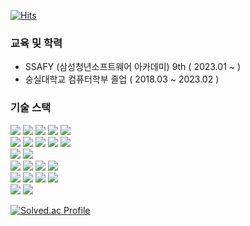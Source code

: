 
[![Hits](https://hits.seeyoufarm.com/api/count/incr/badge.svg?url=https%3A%2F%2Fgithub.com%2Fyerimstar&count_bg=%2379C83D&title_bg=%23555555&icon=&icon_color=%23E7E7E7&title=hits&edge_flat=false)](https://hits.seeyoufarm.com)

<h3> 교육 및 학력</h3>
<ul>
<li>SSAFY (삼성청년소프트웨어 아카데미) 9th ( 2023.01 ~ )</li>
<li>숭실대학교 컴퓨터학부 졸업 ( 2018.03 ~ 2023.02 )</li>
</ul>

<h3>기술 스택</h3>
<p align="left">
<img src="https://img.shields.io/badge/Java-007396?style=flat-square&logo=Java&logoColor=white"/>
<img src="https://img.shields.io/badge/Python-3766AB?style=flat-square&logo=Python&logoColor=white"/>
<img src="https://img.shields.io/badge/C-A8B9CC?style=flat-square&logo=C&logoColor=white"/>
<img src="https://img.shields.io/badge/VBA-A8B9CC?style=flat-square&logo=VBA&logoColor=white"/>
  <img src="https://img.shields.io/badge/Javascript-F7DF1E?style=flat-square&logo=javascript&logoColor=black"/>
<br>
<img src="https://img.shields.io/badge/Spring-6DB33F?style=flat-square&logo=Spring&logoColor=white"/>
<img src="https://img.shields.io/badge/SpringBoot-6DB33F?style=flat-square&logo=SpringBoot&logoColor=white"/> 
<img src="https://img.shields.io/badge/JPA-8A8A8A?style=flat-square&logo=JPA&logoColor=white"/>
<img src="https://img.shields.io/badge/MyBatis-8A8A8A?style=flat-square&logo=mybatis&logoColor=white"/>
<img src="https://img.shields.io/badge/MySQL-4479A1?style=flat-square&logo=mysql&logoColor=white"/>
<br>
<img src="https://img.shields.io/badge/Thymeleaf-005F0F?style=flat-square&logo=Thymeleaf&logoColor=white"/>
<img src="https://img.shields.io/badge/Vue.js-4FC08D?style=flat-square&logo=vuedotjs&logoColor=white"/>
<br>
<img src="https://img.shields.io/badge/scikitlearn-F7931E?style=flat-square&logo=scikitlearn&logoColor=white"/>
<img src="https://img.shields.io/badge/pandas-150458?style=flat-square&logo=pandas&logoColor=white"/>
<img src="https://img.shields.io/badge/numpy-013243?style=flat-square&logo=numpy&logoColor=white"/>
<img src="https://img.shields.io/badge/opencv-5C3EE8?style=flat-square&logo=opencv&logoColor=white"/>
<br>
<img src="https://img.shields.io/badge/linux-FCC624?style=flat-square&logo=linux&logoColor=white"/>
<img src="https://img.shields.io/badge/Amazon AWS-333664?style=flat-square&logo=amazon-aws&logoColor=white"/>
<img src="https://img.shields.io/badge/Git-%23F05033.svg?style=flat-square&logo=Git&logoColor=white"/>
 <img src="https://img.shields.io/badge/Swagger-85EA2D?style=flat-square&logo=Swagger&logoColor=white" />
<br>
<img src="https://img.shields.io/badge/Figma-%23F24E1E.svg?style=flat-square&logo=Figma&logoColor=white"/>
<img src="https://img.shields.io/badge/AdobeXD-FF61F6.svg?style=flat-square&logo=adobexd&logoColor=white"/>
</p>

[![Solved.ac Profile](http://mazassumnida.wtf/api/generate_badge?boj=yerrmyerrm_ssafy)](https://solved.ac/yerrmyerrm_ssafy)
